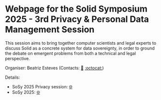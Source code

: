 # Webpage for the Solid Symposium 2025 - 3rd Privacy & Personal Data Management Session

This session aims to bring together computer scientists and legal experts to discuss Solid as a concrete system for data sovereignty, in order to ground the debate on emergent problems from both a technical and legal perspective. 

Organiser: Beatriz Esteves (Contacts: [:email:](mailto:beatriz.esteves@ugent.be) [:octocat:](https://github.com/besteves4))

Details:

- SoSy 2025 Privacy session: [:globe_with_meridians:](https://besteves4.github.io/sosy2025-privacy/)
- SoSy 2025: [:globe_with_meridians:](https://sosy2025.eu)